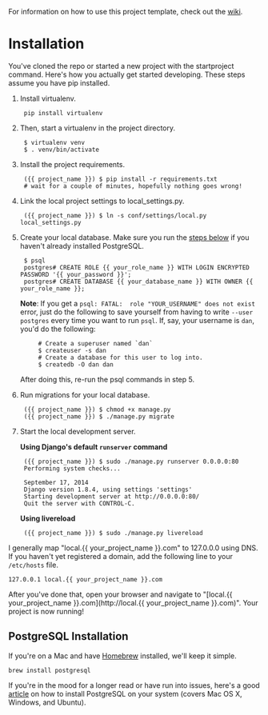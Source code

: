 For information on how to use this project template, check out the [wiki](https://github.com/lionheart/django-template/wiki/Django-1.8).

Installation
============

You've cloned the repo or started a new project with the startproject command. Here's how you actually get started developing. These steps assume you have pip installed.

1. Install virtualenv.

        pip install virtualenv

2. Then, start a virtualenv in the project directory.

        $ virtualenv venv
        $ . venv/bin/activate

3. Install the project requirements.

        ({{ project_name }}) $ pip install -r requirements.txt
        # wait for a couple of minutes, hopefully nothing goes wrong!

4. Link the local project settings to local_settings.py.

        ({{ project_name }}) $ ln -s conf/settings/local.py local_settings.py

5. Create your local database. Make sure you run the [steps below](#postgresql-installation) if you haven't already installed PostgreSQL.

        $ psql
        postgres# CREATE ROLE {{ your_role_name }} WITH LOGIN ENCRYPTED PASSWORD '{{ your_password }}';
        postgres# CREATE DATABASE {{ your_database_name }} WITH OWNER {{ your_role_name }};

    **Note**: If you get a `psql: FATAL:  role "YOUR_USERNAME" does not exist` error, just do the following to save yourself from having to write `--user postgres` every time you want to run `psql`. If, say, your username is `dan`, you'd do the following:

            # Create a superuser named `dan`
            $ createuser -s dan
            # Create a database for this user to log into.
            $ createdb -O dan dan

    After doing this, re-run the psql commands in step 5.

6. Run migrations for your local database.

        ({{ project_name }}) $ chmod +x manage.py
        ({{ project_name }}) $ ./manage.py migrate

7. Start the local development server.

    **Using Django's default `runserver` command**

        ({{ project_name }}) $ sudo ./manage.py runserver 0.0.0.0:80
        Performing system checks...

        September 17, 2014
        Django version 1.8.4, using settings 'settings'
        Starting development server at http://0.0.0.0:80/
        Quit the server with CONTROL-C.

    **Using livereload**

        ({{ project_name }}) $ sudo ./manage.py livereload

I generally map "local.{{ your_project_name }}.com" to 127.0.0.0 using DNS. If you haven't yet registered a domain, add the following line to your `/etc/hosts` file.

    127.0.0.1 local.{{ your_project_name }}.com

After you've done that, open your browser and navigate to "[local.{{ your_project_name }}.com](http://local.{{ your_project_name }}.com)". Your project is now running!

PostgreSQL Installation
-----------------------

If you're on a Mac and have [Homebrew](https://github.com/homebrew/homebrew) installed, we'll keep it simple.

    brew install postgresql

If you're in the mood for a longer read or have run into issues, here's a good [article](https://www.codefellows.org/blog/three-battle-tested-ways-to-install-postgresql) on how to install PostgreSQL on your system (covers Mac OS X, Windows, and Ubuntu).
